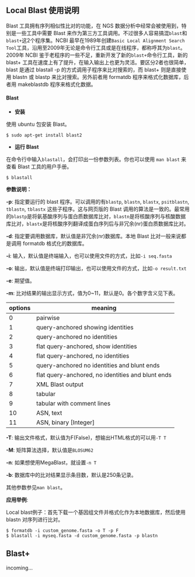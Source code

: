 ## Local Blast 使用说明

Blast 工具拥有序列相似性比对的功能，在 NGS 数据分析中经常会被使用到，特别是一些工具中需要 Blast 来作为第三方工具调用。不过很多人容易搞混`blast`和`blast+`这2个程序集。NCBI 最早在1989年创建`Basic Local Alignment Search Tool`工具，沿用至2009年无论是命令行工具或是在线程序，都称呼其为`blast`。2009年 NCBI 鉴于老程序的一些不足，重新开发了新的`blast+`命令行工具，新的 blast+ 工具在速度上有了提升，在输入输出上也更为灵活。要区分2者也很简单，blast 是通过 blastall -p 的方式调用子程序来比对搜索的，而 blast+ 则是直接使用 blastn 或 blastp 来比对搜索。另外前者用 formatdb 程序来格式化数据库，后者用 makeblastdb 程序来格式化数据。

#### Blast

* **安装**

使用 ubuntu 包安装 Blast。

```
$ sudo apt-get install blast2
```

* **运行 Blast**

在命令行中输入`blastall`，会打印出一份参数列表。你也可以使用 `man blast` 来查看 Blast 工具的用户手册。

```
$ blastall
```

**参数说明：**

**-p**: 指定要运行的 blast 程序。可以调用的有`blastp`, `blastn`, `blastx`, `psitblastn`, `tblastn`, `tblastx` 这些子程序。这与网页版的 Blast 调用的算法是一致的。最常用的`blastp`是将氨基酸序列与蛋白质数据库比对，`blastn`是将核酸序列与核酸数据库比对，`blastx`是将核酸序列翻译成蛋白序列后与非冗余(nr)蛋白质数据库比对。

**-d**: 指定要调用数据库，默认值是非冗余(nr)数据库。本地 Blast 比对一般来说都是调用 formatdb 格式化的数据库。

**-i**: 输入，默认值是终端输入，也可以使用文件的方式，比如`-i seq.fasta`

**-o**: 输出，默认值是终端打印输出，也可以使用文件的方式，比如`-o result.txt`

**-e**: 期望值。

**-m**: 比对结果的输出显示方式，值为0~11，默认是0。各个数字含义见下表。

| options | meaning |
| -- | -- |
| 0 | pairwise |
| 1 | query-anchored showing identities |
| 2 | query-anchored no identities |
| 3 | flat query-anchored, show identities |
| 4 | flat query-anchored, no identities |
| 5 | query-anchored no identities and blunt ends |
| 6 | flat query-anchored, no identities and blunt ends |
| 7 | XML Blast output |
| 8 | tabular |
| 9 | tabular with comment lines |
| 10 | ASN, text |
| 11 | ASN, binary [Integer] |

**-T**: 输出文件格式，默认值为F(False)，想输出HTML格式的可以用`-T T`

**-M**: 矩阵算法选择，默认值是`BLOSUM62`

**-n**: 如果想使用MegaBlast，就设置`-n T`

**-b**: 数据库中的比对结果显示条目数，默认是250条记录。

其他参数参见`man blast`。

**应用举例**:

Local blast例子：首先下载一个基因组文件并格式化作为本地数据库，然后使用 blastn 对序列进行比对。

```
$ formatdb -i custom_genome.fasta -o T -p F
$ blastall -i myseq.fasta -d custom_genome.fasta -p blastn
```

## Blast+

incoming...
